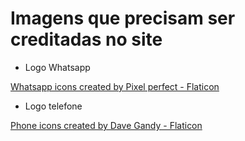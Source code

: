 # Imagens que precisam ser creditadas no site

- Logo Whatsapp

<a href="https://www.flaticon.com/free-icons/whatsapp" title="whatsapp icons">Whatsapp icons created by Pixel perfect - Flaticon</a>

- Logo telefone

<a href="https://www.flaticon.com/free-icons/phone" title="phone icons">Phone icons created by Dave Gandy - Flaticon</a>